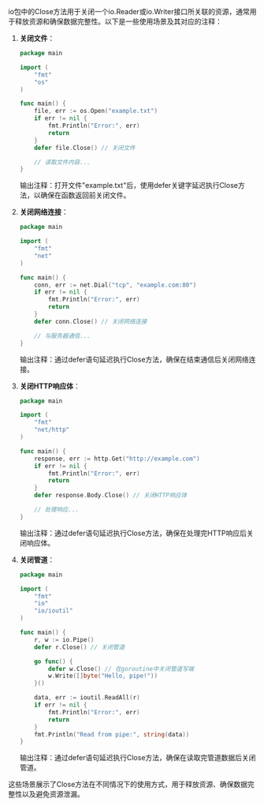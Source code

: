 io包中的Close方法用于关闭一个io.Reader或io.Writer接口所关联的资源，通常用于释放资源和确保数据完整性。以下是一些使用场景及其对应的注释：

1. **关闭文件**：
   ```go
   package main

   import (
       "fmt"
       "os"
   )

   func main() {
       file, err := os.Open("example.txt")
       if err != nil {
           fmt.Println("Error:", err)
           return
       }
       defer file.Close() // 关闭文件

       // 读取文件内容...
   }
   ```
   输出注释：打开文件"example.txt"后，使用defer关键字延迟执行Close方法，以确保在函数返回前关闭文件。

2. **关闭网络连接**：
   ```go
   package main

   import (
       "fmt"
       "net"
   )

   func main() {
       conn, err := net.Dial("tcp", "example.com:80")
       if err != nil {
           fmt.Println("Error:", err)
           return
       }
       defer conn.Close() // 关闭网络连接

       // 与服务器通信...
   }
   ```
   输出注释：通过defer语句延迟执行Close方法，确保在结束通信后关闭网络连接。

3. **关闭HTTP响应体**：
   ```go
   package main

   import (
       "fmt"
       "net/http"
   )

   func main() {
       response, err := http.Get("http://example.com")
       if err != nil {
           fmt.Println("Error:", err)
           return
       }
       defer response.Body.Close() // 关闭HTTP响应体

       // 处理响应...
   }
   ```
   输出注释：通过defer语句延迟执行Close方法，确保在处理完HTTP响应后关闭响应体。

4. **关闭管道**：
   ```go
   package main

   import (
       "fmt"
       "io"
       "io/ioutil"
   )

   func main() {
       r, w := io.Pipe()
       defer r.Close() // 关闭管道

       go func() {
           defer w.Close() // 在goroutine中关闭管道写端
           w.Write([]byte("Hello, pipe!"))
       }()

       data, err := ioutil.ReadAll(r)
       if err != nil {
           fmt.Println("Error:", err)
           return
       }
       fmt.Println("Read from pipe:", string(data))
   }
   ```
   输出注释：通过defer语句延迟执行Close方法，确保在读取完管道数据后关闭管道。

这些场景展示了Close方法在不同情况下的使用方式，用于释放资源、确保数据完整性以及避免资源泄漏。